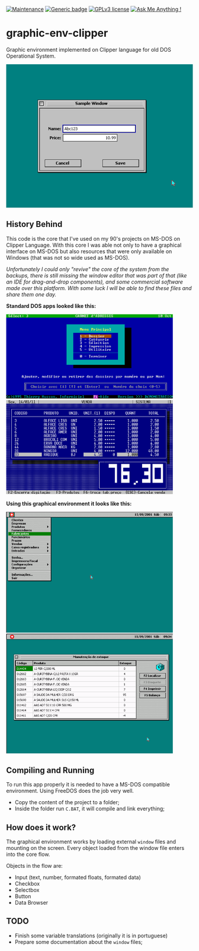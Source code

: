 [![Maintenance](https://img.shields.io/badge/Maintained%3F-no-red.svg)](https://bitbucket.org/lbesson/ansi-colors)
[![Generic badge](https://img.shields.io/badge/Status-Deprecated-orange.svg)](https://shields.io/)
[![GPLv3 license](https://img.shields.io/badge/License-GPLv3-blue.svg)](http://perso.crans.org/besson/LICENSE.html)
[![Ask Me Anything !](https://img.shields.io/badge/Ask%20me-anything-1abc9c.svg)](https://GitHub.com/Naereen/ama)

# graphic-env-clipper
Graphic environment implemented on Clipper language for old DOS Operational System.

![Screenshot 01](https://github.com/marcelkohl/graphic-env-clipper/blob/main/SAMPLES/sample-graphics-DOS-clipper-1.png?raw=true)

## History Behind
This code is the core that I've used on my 90's projects on MS-DOS on Clipper Language.
With this core I was able not only to have a graphical interface on MS-DOS but also resources that were only available on Windows (that was not so wide used as MS-DOS).

*Unfortunately I could only "revive" the core of the system from the backups, there is still missing the window editor that was part of that (like an IDE for drag-and-drop components), and some commercial software made over this platform. With some luck I will be able to find these files and share them one day.*

**Standard DOS apps looked like this:**

<img alt="Sample DOS app Clipper" src="https://github.com/marcelkohl/graphic-env-clipper/blob/main/SAMPLES/sample-dos.png?raw=true" width="450" height="auto">&nbsp;&nbsp;<img alt="Sample DOS app Clipper 2" src="https://github.com/marcelkohl/graphic-env-clipper/blob/main/SAMPLES/sample-dos-2.png?raw=true" width="450" height="auto">

**Using this graphical environment it looks like this:**

<img alt="Graphics on Clipper DOS" src="https://github.com/marcelkohl/graphic-env-clipper/blob/main/SAMPLES/sample-graphics-DOS-clipper-2.png?raw=true" width="450" height="auto">&nbsp;&nbsp;<img alt="Graphics on Clipper DOS" src="https://github.com/marcelkohl/graphic-env-clipper/blob/main/SAMPLES/sample-graphics-DOS-clipper-3.png?raw=true" width="450" height="auto">

## Compiling and Running
To run this app properly it is needed to have a MS-DOS compatible environment. Using FreeDOS does the job very well.

- Copy the content of the project to a folder;
- Inside the folder run `C.BAT`, it will compile and link everything;

## How does it work?
The graphical environment works by loading external `window` files and mounting on the screen. Every object loaded from the window file enters into the core flow.

Objects in the flow are:
- Input (text, number, formated floats, formated data)
- Checkbox
- Selectbox
- Button
- Data Browser

## TODO
- Finish some variable translations (originally it is in portuguese)
- Prepare some documentation about the `window` files;
